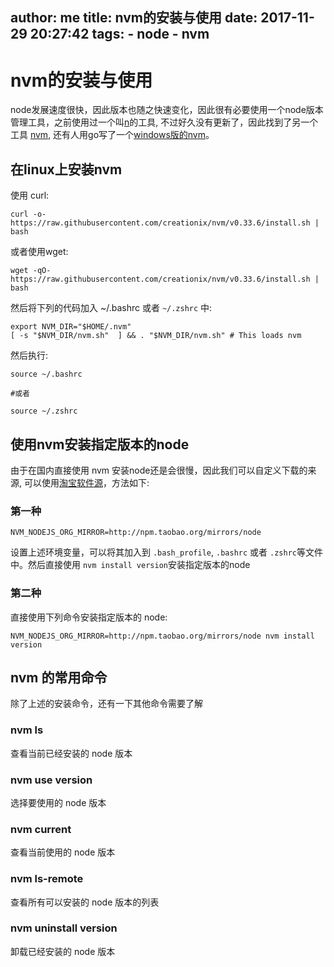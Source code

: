 author: me
title: nvm的安装与使用
date: 2017-11-29 20:27:42
tags: 
    - node
    - nvm
---


# nvm的安装与使用


node发展速度很快，因此版本也随之快速变化，因此很有必要使用一个node版本管理工具，之前使用过一个叫[n](https://github.com/tj/n)的工具, 不过好久没有更新了，因此找到了另一个工具 [nvm](https://github.com/creationix/nvm), 还有人用go写了一个[windows版的nvm](https://github.com/coreybutler/nvm-windows)。

## 在linux上安装nvm

使用 curl:

```
curl -o- https://raw.githubusercontent.com/creationix/nvm/v0.33.6/install.sh | bash
```

或者使用wget:

```
wget -qO- https://raw.githubusercontent.com/creationix/nvm/v0.33.6/install.sh | bash
```

然后将下列的代码加入 ~/.bashrc 或者 `~/.zshrc` 中:

```
export NVM_DIR="$HOME/.nvm"
[ -s "$NVM_DIR/nvm.sh"  ] && . "$NVM_DIR/nvm.sh" # This loads nvm
```

然后执行:

```
source ~/.bashrc  

#或者  

source ~/.zshrc
```

## 使用nvm安装指定版本的node

由于在国内直接使用 nvm 安装node还是会很慢，因此我们可以自定义下载的来源,
可以使用[淘宝软件源](https://npm.taobao.org/mirrors)，方法如下:

### 第一种

```
NVM_NODEJS_ORG_MIRROR=http://npm.taobao.org/mirrors/node
```

设置上述环境变量，可以将其加入到 `.bash_profile`, `.bashrc` 或者
`.zshrc`等文件中。然后直接使用 `nvm install version`安装指定版本的node

### 第二种

直接使用下列命令安装指定版本的 node:

```
NVM_NODEJS_ORG_MIRROR=http://npm.taobao.org/mirrors/node nvm install version
```

## nvm 的常用命令

除了上述的安装命令，还有一下其他命令需要了解

### nvm ls

查看当前已经安装的 node 版本

### nvm use version

选择要使用的 node 版本

### nvm current

查看当前使用的 node 版本

### nvm ls-remote

查看所有可以安装的 node 版本的列表

### nvm uninstall version

卸载已经安装的 node 版本
